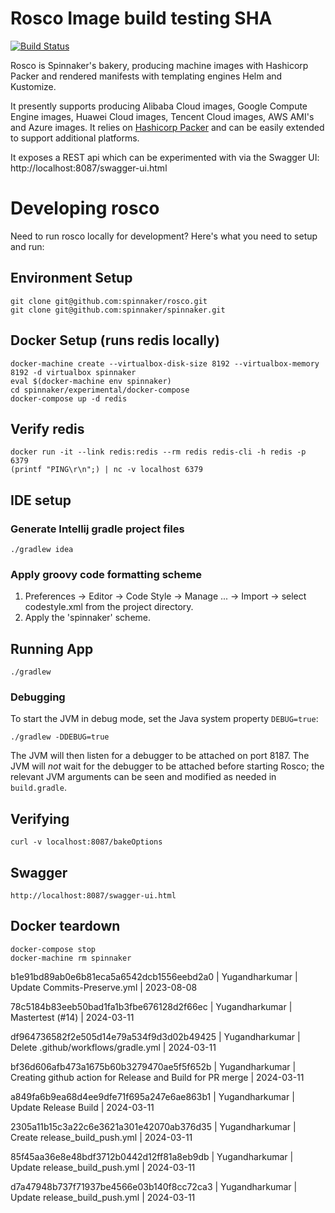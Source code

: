 Rosco Image build testing SHA
===== 
[![Build Status](https://api.travis-ci.org/spinnaker/rosco.svg?branch=master)](https://travis-ci.org/spinnaker/rosco)

Rosco is Spinnaker's bakery, producing machine images with Hashicorp Packer and rendered manifests with templating engines Helm and Kustomize.

It presently supports producing Alibaba Cloud images, Google Compute Engine images, Huawei Cloud images, Tencent Cloud images, AWS AMI's and Azure images. It relies on [Hashicorp Packer](https://www.packer.io/) and can be easily extended to support additional platforms.

It exposes a REST api which can be experimented with via the Swagger UI: http://localhost:8087/swagger-ui.html

# Developing rosco

Need to run rosco locally for development? Here's what you need to setup and run:

## Environment Setup
```
git clone git@github.com:spinnaker/rosco.git
git clone git@github.com:spinnaker/spinnaker.git
```

## Docker Setup (runs redis locally)
```
docker-machine create --virtualbox-disk-size 8192 --virtualbox-memory 8192 -d virtualbox spinnaker
eval $(docker-machine env spinnaker)
cd spinnaker/experimental/docker-compose
docker-compose up -d redis
```

## Verify redis
```
docker run -it --link redis:redis --rm redis redis-cli -h redis -p 6379
(printf "PING\r\n";) | nc -v localhost 6379
```

## IDE setup

### Generate Intellij gradle project files
```
./gradlew idea
```

### Apply groovy code formatting scheme

1) Preferences -> Editor -> Code Style -> Manage ... -> Import -> select codestyle.xml from the project directory.
2) Apply the 'spinnaker' scheme.

## Running App
```
./gradlew
```

### Debugging

To start the JVM in debug mode, set the Java system property `DEBUG=true`:
```
./gradlew -DDEBUG=true
```

The JVM will then listen for a debugger to be attached on port 8187.  The JVM will _not_ wait for the debugger
to be attached before starting Rosco; the relevant JVM arguments can be seen and modified as needed in `build.gradle`.

## Verifying
```
curl -v localhost:8087/bakeOptions
```

## Swagger
```
http://localhost:8087/swagger-ui.html
```

## Docker teardown
```
docker-compose stop
docker-machine rm spinnaker
```



b1e91bd89ab0e6b81eca5a6542dcb1556eebd2a0 | Yugandharkumar | Update Commits-Preserve.yml | 2023-08-08 



78c5184b83eeb50bad1fa1b3fbe676128d2f66ec | Yugandharkumar | Mastertest (#14) | 2024-03-11 


df964736582f2e505d14e79a534f9d3d02b49425 | Yugandharkumar | Delete .github/workflows/gradle.yml | 2024-03-11 


bf36d606afb473a1675b60b3279470ae5f5f652b | Yugandharkumar | Creating github action for Release and Build  for PR merge | 2024-03-11 


a849fa6b9ea68d4ee9dfe71f695a247e6ae863b1 | Yugandharkumar | Update Release Build | 2024-03-11 


2305a11b15c3a22c6e3621a301e42070ab376d35 | Yugandharkumar | Create release_build_push.yml | 2024-03-11 


85f45aa36e8e48bdf3712b0442d12ff81a8eb9db | Yugandharkumar | Update release_build_push.yml | 2024-03-11 


d7a47948b737f71937be4566e03b140f8cc72ca3 | Yugandharkumar | Update release_build_push.yml | 2024-03-11 